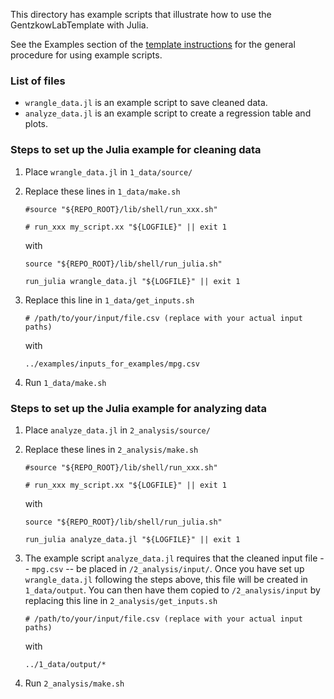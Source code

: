 This directory has example scripts that illustrate how to use the GentzkowLabTemplate with Julia.

See the Examples section of the [template instructions](https://github.com/gentzkow/GentzkowLabTemplate/wiki#examples) for the general procedure for using example scripts.

### List of files

* `wrangle_data.jl` is an example script to save cleaned data.
* `analyze_data.jl` is an example script to create a regression table and plots.

### Steps to set up the Julia example for cleaning data

1. Place `wrangle_data.jl` in `1_data/source/`
2. Replace these lines in `1_data/make.sh`
  
    ```
    #source "${REPO_ROOT}/lib/shell/run_xxx.sh"
    ```
    ```
    # run_xxx my_script.xx "${LOGFILE}" || exit 1
    ```

    with

    ```
    source "${REPO_ROOT}/lib/shell/run_julia.sh"
    ```
    ```
    run_julia wrangle_data.jl "${LOGFILE}" || exit 1
    ```
3. Replace this line in `1_data/get_inputs.sh`
    ```
    # /path/to/your/input/file.csv (replace with your actual input paths)
    ```

    with
  
    ```
    ../examples/inputs_for_examples/mpg.csv 
    ```

4. Run `1_data/make.sh`

### Steps to set up the Julia example for analyzing data

1. Place `analyze_data.jl` in `2_analysis/source/`
2. Replace these lines in `2_analysis/make.sh`
    ```
    #source "${REPO_ROOT}/lib/shell/run_xxx.sh"
    ```
    ```
    # run_xxx my_script.xx "${LOGFILE}" || exit 1
    ```

    with

    ```
    source "${REPO_ROOT}/lib/shell/run_julia.sh"
    ```
    ```
    run_julia analyze_data.jl "${LOGFILE}" || exit 1
    ```

3. The example script `analyze_data.jl` requires that the cleaned input file -- `mpg.csv` -- be placed in `/2_analysis/input/`. Once you have set up `wrangle_data.jl` following the steps above, this file will be created in `1_data/output`. You can then have them copied to `/2_analysis/input` by replacing this line in `2_analysis/get_inputs.sh`

    ```
    # /path/to/your/input/file.csv (replace with your actual input paths)
    ```

    with
  
    ```
    ../1_data/output/*
    ```

4. Run `2_analysis/make.sh`